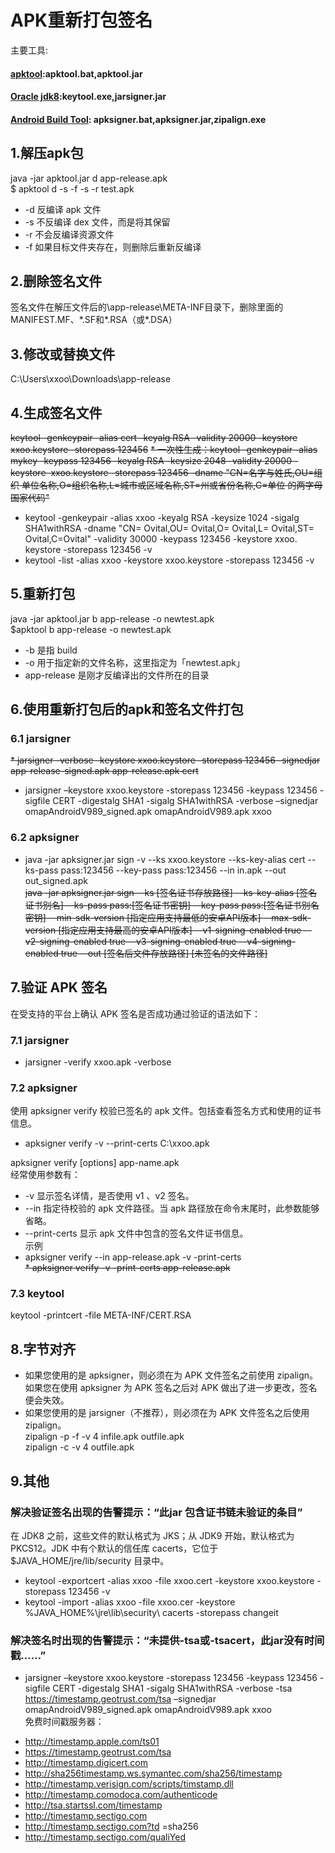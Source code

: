 # APK重新打包签名
主要工具:
#### [apktool](https://ibotpeaches.github.io/Apktool):apktool.bat,apktool.jar
#### [Oracle jdk8](https://download.oracle.com/java/18/latest/jdk-18_windows-x64_bin.zip):keytool.exe,jarsigner.jar
#### [Android Build Tool](https://dl.google.com/android/repository/build-tools_r34-windows.zip):  apksigner.bat,apksigner.jar,zipalign.exe
## 1.解压apk包
java -jar apktool.jar d app-release.apk  
$ apktool d -s -f -s -r test.apk  
* -d 反编译 apk 文件
* -s 不反编译 dex 文件，而是将其保留
* -r 不会反编译资源文件
* -f 如果目标文件夹存在，则删除后重新反编译
## 2.删除签名文件
签名文件在解压文件后的\app-release\META-INF目录下，删除里面的MANIFEST.MF、\*.SF和\*.RSA（或*.DSA）
## 3.修改或替换文件
C:\Users\xxoo\Downloads\app-release
## 4.生成签名文件
~~keytool -genkeypair -alias cert -keyalg RSA -validity 20000 -keystore xxoo.keystore -storepass 123456~~
~~* 一次性生成：keytool -genkeypair -alias mykey -keypass 123456 -keyalg RSA -keysize 2048 -validity 20000 -keystore  xxoo.keystore -storepass 123456 -dname "CN=名字与姓氏,OU=组织 单位名称,O=组织名称,L=城市或区域名称,ST=州或省份名称,C=单位 的两字母国家代码"~~
* keytool -genkeypair -alias xxoo -keyalg RSA -keysize 1024 -sigalg SHA1withRSA -dname "CN= Ovital,OU= Ovital,O= Ovital,L= Ovital,ST= Ovital,C=Ovital" -validity 30000 -keypass 123456  -keystore xxoo. keystore  -storepass 123456 -v
* keytool -list -alias xxoo -keystore xxoo.keystore -storepass 123456 -v
## 5.重新打包
java -jar apktool.jar b app-release -o newtest.apk  
$apktool b app-release -o newtest.apk  
* -b 是指 build
* -o 用于指定新的文件名称，这里指定为「newtest.apk」
* app-release 是刚才反编译出的文件所在的目录
## 6.使用重新打包后的apk和签名文件打包
### 6.1 jarsigner
~~* jarsigner -verbose -keystore xxoo.keystore -storepass 123456 -signedjar app-release-signed.apk app-release.apk cert~~
* jarsigner –keystore xxoo.keystore -storepass 123456 -keypass 123456 -sigfile CERT -digestalg SHA1 -sigalg SHA1withRSA  -verbose –signedjar omapAndroidV989_signed.apk omapAndroidV989.apk xxoo
### 6.2 apksigner
* java -jar apksigner.jar sign -v --ks xxoo.keystore --ks-key-alias cert --ks-pass pass:123456 --key-pass pass:123456 --in in.apk --out out_signed.apk  
~~java -jar apksigner.jar sign --ks [签名证书存放路径] --ks-key-alias [签名证书别名] --ks-pass pass:[签名证书密钥] --key-pass pass:[签名证书别名密钥] --min-sdk-version [指定应用支持最低的安卓API版本] --max-sdk-version [指定应用支持最高的安卓API版本] --v1-signing-enabled true --v2-signing-enabled true --v3-signing-enabled true --v4-signing-enabled true --out [签名后文件存放路径] [未签名的文件路径]~~
## 7.验证 APK 签名
在受支持的平台上确认 APK 签名是否成功通过验证的语法如下：
### 7.1 jarsigner
* jarsigner -verify xxoo.apk -verbose  
### 7.2 apksigner
使用 apksigner verify 校验已签名的 apk 文件。包括查看签名方式和使用的证书信息。  
* apksigner verify -v --print-certs C:\xxoo.apk

apksigner verify [options] app-name.apk  
经常使用参数有：  
* -v 显示签名详情，是否使用 v1 、v2 签名。  
* --in 指定待校验的 apk 文件路径。当 apk 路径放在命令末尾时，此参数能够省略。  
* --print-certs 显示 apk 文件中包含的签名文件证书信息。  
  示例
* apksigner verify --in app-release.apk -v -print-certs  
~~* apksigner verify -v -print-certs app-release.apk~~
### 7.3 keytool
keytool -printcert -file META-INF/CERT.RSA
## 8.字节对齐
* 如果您使用的是 apksigner，则必须在为 APK 文件签名之前使用 zipalign。如果您在使用 apksigner 为 APK 签名之后对 APK 做出了进一步更改，签名便会失效。
* 如果您使用的是 jarsigner（不推荐），则必须在为 APK 文件签名之后使用 zipalign。  
zipalign -p -f -v 4 infile.apk outfile.apk  
zipalign -c -v 4 outfile.apk
## 9.其他
### 解决验证签名出现的告警提示：“此jar 包含证书链未验证的条目”
在 JDK8 之前，这些文件的默认格式为 JKS；从 JDK9 开始，默认格式为PKCS12。JDK 中有个默认的信任库 cacerts，它位于 $JAVA_HOME/jre/lib/security 目录中。
* keytool -exportcert -alias xxoo  -file xxoo.cert -keystore xxoo.keystore -storepass 123456 -v
* keytool -import -alias xxoo -file xxoo.cer -keystore %JAVA_HOME%\jre\lib\security\ cacerts -storepass changeit
### 解决签名时出现的告警提示：“未提供-tsa或-tsacert，此jar没有时间戳……”
* jarsigner –keystore xxoo.keystore -storepass 123456 -keypass 123456 -sigfile CERT -digestalg SHA1 -sigalg SHA1withRSA  -verbose -tsa https://timestamp.geotrust.com/tsa –signedjar omapAndroidV989_signed.apk omapAndroidV989.apk xxoo  
  免费时间戳服务器：
- http://timestamp.apple.com/ts01
- https://timestamp.geotrust.com/tsa
- http://timestamp.digicert.com
- http://sha256timestamp.ws.symantec.com/sha256/timestamp
- http://timestamp.verisign.com/scripts/timstamp.dll 
- http://timestamp.comodoca.com/authenticode
- http://tsa.startssl.com/timestamp
- http://timestamp.sectigo.com
- http://timestamp.sectigo.com?td =sha256
- http://timestamp.sectigo.com/qualiYed
